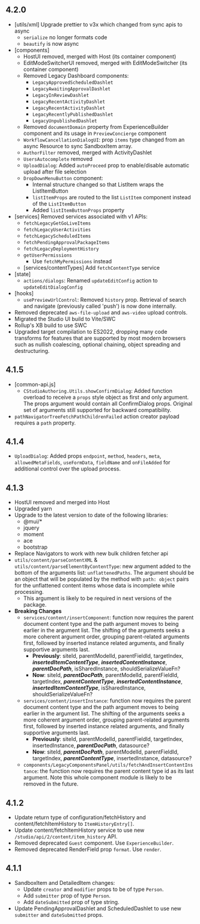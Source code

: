 ## 4.2.0

* [utils/xml] Upgrade prettier to v3x which changed from sync apis to async
  * `serialize` no longer formats code
  * `beautify` is now async
* [components]
  * HostUI removed, merged with Host (its container component)
  * EditModeSwitcherUI removed, merged with EditModeSwitcher (its container component)
  * Removed Legacy Dashboard components:
    * `LegacyApprovedScheduledDashlet`
    * `LegacyAwaitingApprovalDashlet`
    * `LegacyInReviewDashlet`
    * `LegacyRecentActivityDashlet`
    * `LegacyRecentActivityDashlet`
    * `LegacyRecentlyPublishedDashlet`
    * `LegacyUnpublishedDashlet`
  * Removed `documentDomain` property from ExperienceBuilder component and its usage in `PreviewConcierge` component
  * `WorkflowCancellationDialogUI`: prop `items` type changed from an async Resource to sync SandboxItem array.
  * `AuthorFilter` removed, merged with ActivityDashlet
  * `UsersAutocomplete` removed
  * `UploadDialog`: Added `autoProceed` prop to enable/disable automatic upload after file selection
  * `DropDownMenuButton` component:
    * Internal structure changed so that ListItem wraps the ListItemButton
    * `listItemProps` are routed to the list `ListItem` component instead of the `ListItemButton`
    * Added `listItemButtonProps` property
* [services] Removed services associated with v1 APIs:
  * `fetchLegacyGetGoLiveItems`
  * `fetchLegacyUserActivities`
  * `fetchLegacyScheduledItems`
  * `fetchPendingApprovalPackageItems`
  * `fetchLegacyDeploymentHistory`
  * `getUserPermissions`
    * Use `fetchMyPermissions` instead
  * [services/contentTypes] Add `fetchContentType` service
* [state]
  * `actions/dialogs`: Renamed `updateEditConfig` action to `updateEditDialogConfig`
* [hooks]
  * `usePreviewUrlControl`: Removed `history` prop. Retrieval of search and navigate (previously called 'push') is now done internally.
* Removed deprecated `aws-file-upload` and `aws-video` upload controls.
* Migrated the Studio UI build to Vite/SWC
* Rollup's XB build to use SWC
* Upgraded target compilation to ES2022, dropping many code transforms for features that are supported by most modern browsers such as nullish coalescing, optional chaining, object spreading and destructuring.

## 4.1.5
* [common-api.js]
  * `CStudioAuthoring.Utils.showConfirmDialog`: Added function overload to receive a `props` style object as first and only argument. The props argument would contain all ConfirmDialog props. Original set of arguments still supported for backward compatibility.
* `pathNavigatorTreeFetchPathChildrenFailed` action creator payload requires a `path` property.

## 4.1.4
  * `UploadDialog`: Added props `endpoint`, `method`, `headers`, `meta`, `allowedMetaFields`, `useFormData`, `fieldName` and `onFileAdded` for additional control over the upload process.

## 4.1.3

* HostUI removed and merged into Host
* Upgraded yarn
* Upgrade to the latest version to date of the following libraries:
  * @mui/*
  * jquery
  * moment
  * ace
  * bootstrap
* Replace Navigators to work with new bulk children fetcher api
* `utils/content/parseContentXML` & `utils/content/parseElementByContentType`: new argument added to the bottom of the arguments list: `unflattenedPaths`. The argument should be an object that will be populated by the method with `path: object` pairs for the unflattened content items whose data is incomplete while processing.
  * This argument is likely to be required in next versions of the package.
* **Breaking Changes**
  * `services/content/insertComponent`: function now requires the parent document content type and the path argument moves to being earlier in the argument list.
    The shifting of the arguments seeks a more coherent argument order, grouping parent-related arguments first, followed by inserted instance related arguments, and finally supportive arguments last.
    * **Previously**: siteId, parentModelId, parentFieldId, targetIndex, **_insertedItemContentType_**, **_insertedContentInstance_**, _**parentDocPath**_, isSharedInstance, shouldSerializeValueFn?
    * **Now**: siteId, _**parentDocPath**_, parentModelId, parentFieldId, targetIndex, _**parentContentType**_, _**insertedContentInstance**_, _**insertedItemContentType**_, isSharedInstance, shouldSerializeValueFn?
  * `services/content/insertInstance`: function now requires the parent document content type and the path argument moves to being earlier in the argument list.
    The shifting of the arguments seeks a more coherent argument order, grouping parent-related arguments first, followed by inserted instance related arguments, and finally supportive arguments last.
    * **Previously**: siteId, parentModelId, parentFieldId, targetIndex, insertedInstance, _**parentDocPath**_, datasource?
    * **Now**: siteId, _**parentDocPath**_, parentModelId, parentFieldId, targetIndex, _**parentContentType**_, insertedInstance, datasource?
  * `components/LegacyComponentsPanel/utils/fetchAndInsertContentInstance`: the function now requires the parent content type id as its last argument. Note this whole component module is likely to be removed in the future.

## 4.1.2

* Update return type of configuration/fetchHistory and content/fetchItemHistory to `ItemHistoryEntry[]`.
* Update content/fetchItemHistory service to use new `/studio/api/2/content/item_history` API.
* Removed deprecated `Guest` component. Use `ExperienceBuilder`.
* Removed deprecated RenderField prop `format`. Use `render`.

## 4.1.1

* SandboxItem and DetailedItem changes:
  * Update `creator` and `modifier` props to be of type `Person`.
  * Add `submitter` prop of type `Person`.
  * Add `dateSubmitted` prop of type string.
* Update PendingApprovalDashlet and ScheduledDashlet to use new `submitter` and `dateSubmitted` props.
